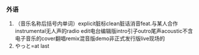 ### 外语

1. （音乐名称后括号内单词）explicit脏标clean脏话消音feat.与某人合作instrumental无人声的radio edit电台编辑版intro引子outro尾声acoustic不含电子音乐的cover翻唱remix混音版demo非正式发行版live现场的
2. やっと=at last
